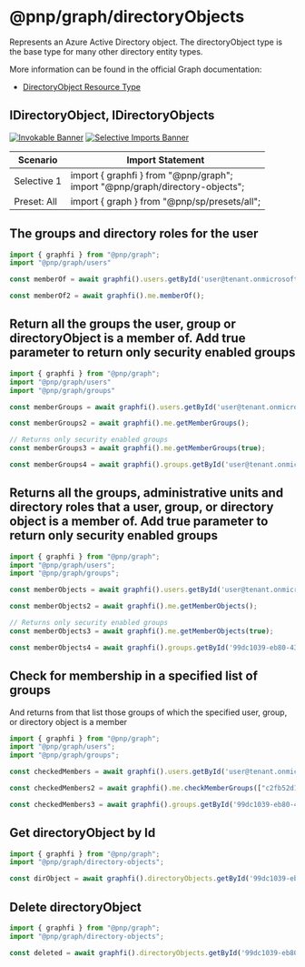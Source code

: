 # @pnp/graph/directoryObjects

Represents an Azure Active Directory object. The directoryObject type is the base type for many other directory entity types.

More information can be found in the official Graph documentation:

- [DirectoryObject Resource Type](https://docs.microsoft.com/en-us/graph/api/resources/directoryobject?view=graph-rest-1.0)

## IDirectoryObject, IDirectoryObjects
[![Invokable Banner](https://img.shields.io/badge/Invokable-informational.svg)](../concepts/invokable.md) [![Selective Imports Banner](https://img.shields.io/badge/Selective%20Imports-informational.svg)](../concepts/selective-imports.md)  

|Scenario|Import Statement|
|--|--|
|Selective 1|import { graphfi } from "@pnp/graph";<br />import "@pnp/graph/directory-objects";|
|Preset: All|import { graph } from "@pnp/sp/presets/all";|

## The groups and directory roles for the user

```TypeScript
import { graphfi } from "@pnp/graph";
import "@pnp/graph/users"

const memberOf = await graphfi().users.getById('user@tenant.onmicrosoft.com').memberOf();

const memberOf2 = await graphfi().me.memberOf();

```

## Return all the groups the user, group or directoryObject is a member of. Add true parameter to return only security enabled groups

```TypeScript
import { graphfi } from "@pnp/graph";
import "@pnp/graph/users"
import "@pnp/graph/groups"

const memberGroups = await graphfi().users.getById('user@tenant.onmicrosoft.com').getMemberGroups();

const memberGroups2 = await graphfi().me.getMemberGroups();

// Returns only security enabled groups
const memberGroups3 = await graphfi().me.getMemberGroups(true);

const memberGroups4 = await graphfi().groups.getById('user@tenant.onmicrosoft.com').getMemberGroups();

```

## Returns all the groups, administrative units and directory roles that a user, group, or directory object is a member of. Add true parameter to return only security enabled groups

```TypeScript
import { graphfi } from "@pnp/graph";
import "@pnp/graph/users";
import "@pnp/graph/groups";

const memberObjects = await graphfi().users.getById('user@tenant.onmicrosoft.com').getMemberObjects();

const memberObjects2 = await graphfi().me.getMemberObjects();

// Returns only security enabled groups
const memberObjects3 = await graphfi().me.getMemberObjects(true);

const memberObjects4 = await graphfi().groups.getById('99dc1039-eb80-43b1-a09e-250d50a80b26').getMemberObjects();
```

## Check for membership in a specified list of groups

And returns from that list those groups of which the specified user, group, or directory object is a member

```TypeScript
import { graphfi } from "@pnp/graph";
import "@pnp/graph/users";
import "@pnp/graph/groups";

const checkedMembers = await graphfi().users.getById('user@tenant.onmicrosoft.com').checkMemberGroups(["c2fb52d1-5c60-42b1-8c7e-26ce8dc1e741","2001bb09-1d46-40a6-8176-7bb867fb75aa"]);

const checkedMembers2 = await graphfi().me.checkMemberGroups(["c2fb52d1-5c60-42b1-8c7e-26ce8dc1e741","2001bb09-1d46-40a6-8176-7bb867fb75aa"]);

const checkedMembers3 = await graphfi().groups.getById('99dc1039-eb80-43b1-a09e-250d50a80b26').checkMemberGroups(["c2fb52d1-5c60-42b1-8c7e-26ce8dc1e741","2001bb09-1d46-40a6-8176-7bb867fb75aa"]);
```

## Get directoryObject by Id

```TypeScript
import { graphfi } from "@pnp/graph";
import "@pnp/graph/directory-objects";

const dirObject = await graphfi().directoryObjects.getById('99dc1039-eb80-43b1-a09e-250d50a80b26');

```

## Delete directoryObject

```TypeScript
import { graphfi } from "@pnp/graph";
import "@pnp/graph/directory-objects";

const deleted = await graphfi().directoryObjects.getById('99dc1039-eb80-43b1-a09e-250d50a80b26').delete()

```
